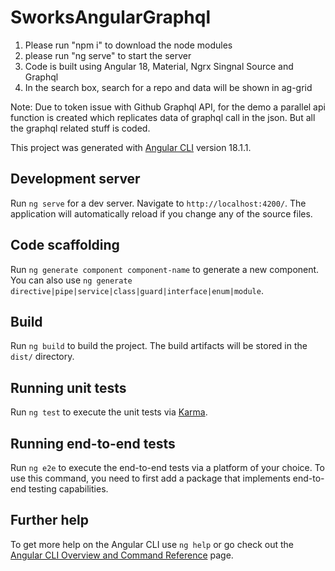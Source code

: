 # SworksAngularGraphql
1. Please run "npm i" to download the node modules
2. please run "ng serve" to start the server
3. Code is built using Angular 18, Material, Ngrx Singnal Source and Graphql
4. In the search box, search for a repo and data will be shown in ag-grid

  Note: Due to token issue with Github Graphql API, for the demo a parallel api function
  is created which replicates data of graphql call in the json. But all the graphql related stuff
  is coded. 




This project was generated with [Angular CLI](https://github.com/angular/angular-cli) version 18.1.1.

## Development server

Run `ng serve` for a dev server. Navigate to `http://localhost:4200/`. The application will automatically reload if you change any of the source files.

## Code scaffolding

Run `ng generate component component-name` to generate a new component. You can also use `ng generate directive|pipe|service|class|guard|interface|enum|module`.

## Build

Run `ng build` to build the project. The build artifacts will be stored in the `dist/` directory.

## Running unit tests

Run `ng test` to execute the unit tests via [Karma](https://karma-runner.github.io).

## Running end-to-end tests

Run `ng e2e` to execute the end-to-end tests via a platform of your choice. To use this command, you need to first add a package that implements end-to-end testing capabilities.

## Further help

To get more help on the Angular CLI use `ng help` or go check out the [Angular CLI Overview and Command Reference](https://angular.dev/tools/cli) page.
